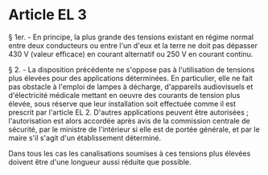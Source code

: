 # Article EL 3

§ 1er. - En principe, la plus grande des tensions existant en régime normal entre deux conducteurs ou entre l'un d'eux et la terre ne doit pas dépasser 430 V (valeur efficace) en courant alternatif ou 250 V en courant continu.

§ 2. - La disposition précédente ne s'oppose pas à l'utilisation de tensions plus élevées pour des applications déterminées. En particulier, elle ne fait pas obstacle à l'emploi de lampes à décharge, d'appareils audiovisuels et d'électricité médicale mettant en oeuvre des courants de tension plus élevée, sous réserve que leur installation soit effectuée comme il est prescrit par l'article EL 2. D'autres applications peuvent être autorisées ; l'autorisation est alors accordée après avis de la commission centrale de sécurité, par le ministre de l'intérieur si elle est de portée générale, et par le maire s'il s'agit d'un établissement déterminé.

Dans tous les cas les canalisations soumises à ces tensions plus élevées doivent être d'une longueur aussi réduite que possible.
